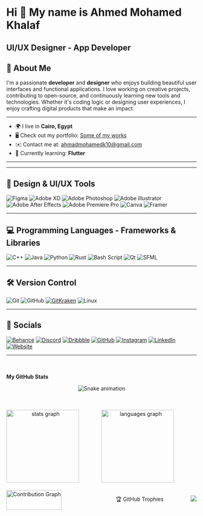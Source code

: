 Hi 👋 My name is Ahmed Mohamed Khalaf
=====================================

UI/UX Designer - App Developer
------------------------------

## 👋 About Me

I'm a passionate **developer** and **designer** who enjoys building beautiful user interfaces and functional applications. I love working on creative projects, contributing to open-source, and continuously learning new tools and technologies. Whether it's coding logic or designing user experiences, I enjoy crafting digital products that make an impact.

---

- 🌍 I live in **Cairo, Egypt**  
- 🖥️ Check out my portfolio: [Some of my works](https://zvaxerows.github.io/portfolio/index.html)  
- ✉️ Contact me at: [ahmadmohamedk10@gmail.com](mailto:ahmadmohamedk10@gmail.com)  
- 🧠 Currently learning: **Flutter**

---
---

## 🎨 Design & UI/UX Tools
![Figma](https://img.shields.io/badge/figma-%23F24E1E.svg?style=for-the-badge&logo=figma&logoColor=white)
![Adobe XD](https://img.shields.io/badge/Adobe%20XD-470137?style=for-the-badge&logo=Adobe%20XD&logoColor=#FF61F6)
![Adobe Photoshop](https://img.shields.io/badge/adobe%20photoshop-%2331A8FF.svg?style=for-the-badge&logo=adobe%20photoshop&logoColor=white)
![Adobe Illustrator](https://img.shields.io/badge/adobe%20illustrator-%23FF9A00.svg?style=for-the-badge&logo=adobe%20illustrator&logoColor=white)
![Adobe After Effects](https://img.shields.io/badge/Adobe%20After%20Effects-9999FF.svg?style=for-the-badge&logo=Adobe%20After%20Effects&logoColor=white)
![Adobe Premiere Pro](https://img.shields.io/badge/Adobe%20Premiere%20Pro-9999FF.svg?style=for-the-badge&logo=Adobe%20Premiere%20Pro&logoColor=white)
![Canva](https://img.shields.io/badge/Canva-%2300C4CC.svg?style=for-the-badge&logo=Canva&logoColor=white)
![Framer](https://img.shields.io/badge/Framer-black?style=for-the-badge&logo=framer&logoColor=blue)

---

## 💻 Programming Languages - Frameworks & Libraries
![C++](https://img.shields.io/badge/c++-%2300599C.svg?style=for-the-badge&logo=c%2B%2B&logoColor=white)
![Java](https://img.shields.io/badge/java-%23ED8B00.svg?style=for-the-badge&logo=openjdk&logoColor=white)
![Python](https://img.shields.io/badge/python-3670A0?style=for-the-badge&logo=python&logoColor=ffdd54)
![Rust](https://img.shields.io/badge/rust-%23000000.svg?style=for-the-badge&logo=rust&logoColor=white)
![Bash Script](https://img.shields.io/badge/bash_script-%23121011.svg?style=for-the-badge&logo=gnu-bash&logoColor=white)
![Qt](https://img.shields.io/badge/Qt-%23217346.svg?style=for-the-badge&logo=Qt&logoColor=white)
![SFML](https://img.shields.io/badge/SFML-07425F?style=for-the-badge&logo=sfml&logoColor=white)

---

## 🛠️ Version Control
![Git](https://img.shields.io/badge/git-%23F05033.svg?style=for-the-badge&logo=git&logoColor=white)
![GitHub](https://img.shields.io/badge/github-%23121011.svg?style=for-the-badge&logo=github&logoColor=white)
[![GitKraken](https://img.shields.io/badge/GitKraken-179287?style=for-the-badge&logo=gitkraken&logoColor=white)](https://www.gitkraken.com/)
![Linux](https://img.shields.io/badge/Linux-FCC624?style=for-the-badge&logo=linux&logoColor=black)

---

## 📱 Socials
[![Behance](https://img.shields.io/badge/Behance-%23191919.svg?style=for-the-badge&logo=behance&logoColor=white)](https://www.behance.com/fb2e33de)
[![Discord](https://img.shields.io/badge/Discord-%237289DA.svg?style=for-the-badge&logo=discord&logoColor=white)](https://discord.com/users/zvaxerows)
[![Dribbble](https://img.shields.io/badge/Dribbble-EA4C89?style=for-the-badge&logo=dribbble&logoColor=white)](https://www.dribbble.com/ZVAXEROWS)
[![GitHub](https://img.shields.io/badge/GitHub-%23121011.svg?style=for-the-badge&logo=github&logoColor=white)](https://www.github.com/ZVAXEROWS)
[![Instagram](https://img.shields.io/badge/Instagram-E4405F?style=for-the-badge&logo=instagram&logoColor=white)](http://www.instagram.com/amk._.17/)
[![LinkedIn](https://img.shields.io/badge/LinkedIn-%230077B5.svg?style=for-the-badge&logo=linkedin&logoColor=white)](https://www.linkedin.com/in/ahmed-mohamed-2034a5316)
[![Website](https://img.shields.io/badge/Website-zvaxerows.github.io-000000?style=for-the-badge&logo=google-chrome&logoColor=white)](https://zvaxerows.github.io/portfolio/index.html)

---

<br/><br/>
<b>My GitHub Stats</b>
<br/>
<p align="center">
  <img src="https://raw.githubusercontent.com/ZVAXEROWS/zvaxerows/output/snake.svg" alt="Snake animation" />
</p>


<br/>
<br/>

<div align="center" style="display: flex; justify-content: space-between; gap: 20px; flex-wrap: wrap; max-width: 1000px; margin: auto;">
  <img src="https://github-readme-stats.vercel.app/api?username=zvaxerows&hide_title=false&hide_rank=false&show_icons=true&include_all_commits=true&count_private=true&disable_animations=false&theme=react&locale=en&hide_border=false&order=1" height="192" alt="stats graph"/>
  <img src="https://github-readme-stats.vercel.app/api/top-langs?username=zvaxerows&locale=en&hide_title=false&layout=compact&card_width=320&langs_count=5&theme=react&hide_border=false&order=2" height="192" alt="languages graph"/>


<br/>
<br/>

<div align="center">
  <img src="https://github-readme-activity-graph.vercel.app/graph?username=zvaxerows&radius=16&theme=react&area=true&hide_border=false" width="100%" alt="Contribution Graph"/>
</div>

<br/>
<br/>

🏆 GitHub Trophies
<p align="center">
  <img src="https://github-profile-trophy.vercel.app/?username=zvaxerows&theme=onedark&no-frame=true&margin-w=10&margin-h=15" />
</p>
